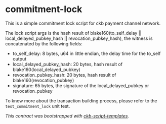 # commitment-lock

This is a simple commitment lock script for ckb payment channel network.

The lock script args is the hash result of blake160(to_self_delay || local_delayed_pubkey_hash || revocation_pubkey_hash), the witness is concatenated by the following fields:

- to_self_delay: 8 bytes, u64 in little endian, the delay time for the to_self output
- local_delayed_pubkey_hash: 20 bytes, hash result of blake160(local_delayed_pubkey)
- revocation_pubkey_hash: 20 bytes, hash result of blake160(revocation_pubkey)
- signature: 65 bytes, the signature of the local_delayed_pubkey or revocation_pubkey

To know more about the transaction building process, please refer to the `test_commitment_lock` unit test.

*This contract was bootstrapped with [ckb-script-templates].*

[ckb-script-templates]: https://github.com/cryptape/ckb-script-templates
